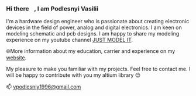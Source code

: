 ### Hi there <img src="https://github.com/VasiliyPodlesniy/PhotoForRepositories/blob/master/hiy.gif" width="10px">, I am Podlesnyi Vasilii 

I'm a hardware design engineer who is passionate about creating electronic devices in the field of power, analog and digital electronics. I am keen on modeling schematic and pcb designs. I am happy to share my modeling experience on my youtube channel [JUST MODEL IT](https://www.youtube.com/channel/UCoNTV8hdYqtWGnWhq0Xz1Yw).

🌐More information about my education, carrier and experience on my [website](https://vpodlesniy1996.wixsite.com/mysite-12).

My pleasure to make you familiar with my projects. Feel free to contact me. I will be happy to contribute with you my altium library 😊

📫 vpodlesniy1996@gmail.com

